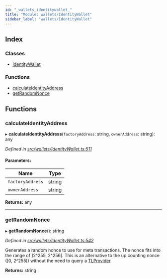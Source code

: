 ```yaml
---
id: "_wallets_identitywallet_"
title: "Module: wallets/IdentityWallet"
sidebar_label: "wallets/IdentityWallet"
---
```


## Index

### Classes

* [IdentityWallet](../classes/_wallets_identitywallet_.identitywallet.md)

### Functions

* [calculateIdentityAddress](_wallets_identitywallet_.md#calculateidentityaddress)
* [getRandomNonce](_wallets_identitywallet_.md#getrandomnonce)

## Functions

### calculateIdentityAddress

▸ **calculateIdentityAddress**(`factoryAddress`: string, `ownerAddress`: string): any

*Defined in [src/wallets/IdentityWallet.ts:511](https://github.com/trustlines-protocol/clientlib/blob/8b30ce1/src/wallets/IdentityWallet.ts#L511)*

#### Parameters:

Name | Type |
------ | ------ |
`factoryAddress` | string |
`ownerAddress` | string |

**Returns:** any

___

### getRandomNonce

▸ **getRandomNonce**(): string

*Defined in [src/wallets/IdentityWallet.ts:542](https://github.com/trustlines-protocol/clientlib/blob/8b30ce1/src/wallets/IdentityWallet.ts#L542)*

Generates a random nonce to use for meta transactions.
The nonce fits into the range of ]2^255, 2^256[.
This is an alternative to the up counting nonce (]0, 2^255[) without the need
to query a [TLProvider](../interfaces/_providers_tlprovider_.tlprovider.md).

**Returns:** string
